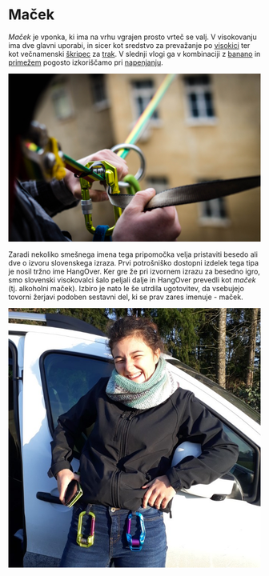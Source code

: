 # Maček

_Maček_ je vponka, ki ima na vrhu vgrajen prosto vrteč se valj. V visokovanju
ima dve glavni uporabi, in sicer kot sredstvo za prevažanje po
[visokici](/visokica) ter kot večnamenski [škripec](/skripec) za [trak](/trak).
V slednji vlogi ga v kombinaciji z [banano](/banana) in [primežem](/primez)
pogosto izkoriščamo pri [napenjanju](/napenjanje).

![Maček z matico](images/hangover.jpg)

Zaradi nekoliko smešnega imena tega pripomočka velja pristaviti besedo ali dve o
izvoru slovenskega izraza. Prvi potrošniško dostopni izdelek tega tipa je nosil
tržno ime HangOver. Ker gre že pri izvornem izrazu za besedno igro, smo
slovenski visokovalci šalo peljali dalje in HangOver prevedli kot _maček_ (tj.
alkoholni maček). Izbiro je nato le še utrdila ugotovitev, da vsebujejo tovorni
žerjavi podoben sestavni del, ki se prav zares imenuje - maček.

![Lara s svojimi mački](images/lararolex.jpg)
